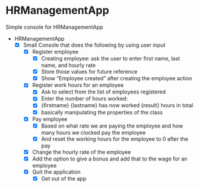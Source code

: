 # HRManagementApp
Simple console for HRManagementApp

- HRManagementApp
    - [X]  Small Console that does the following by using user input
        - [X]  Register employee
            - [X]  Creating employee: ask the user to enter first name, last name, and hourly rate
            - [X]  Store those values for future reference
            - [X]  Show “Employee created” after creating the employee action
        - [X]  Register work hours for an employee
            - [X]  Ask to select from the list of employees registered
            - [X]  Enter the number of hours worked:
            - [X]  {firstname} {lastname} has now worked {result} hours in total
            - [X]  basically manipulating the properties of the class
        - [X]  Pay employee
            - [X]  Based on what rate we are paying the employee and how many hours we clocked pay the employee
            - [X]  And reset the working hours for the employee to 0 after the pay
        - [X]  Change the hourly rate of the employee
        - [X]  Add the option to give a bonus and add that to the wage for an employee
        - [X]  Quit the application
            - [X]  Get out of the app
